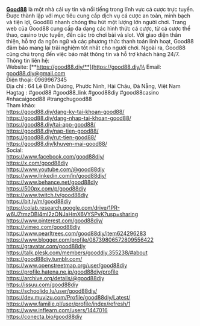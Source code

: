 [**Good88**](https://good88.diy/) là một nhà cái uy tín và nổi tiếng trong lĩnh vực cá cược trực tuyến. Được thành lập với mục tiêu cung cấp dịch vụ cá cược an toàn, minh bạch và tiện lợi, Good88 nhanh chóng thu hút một lượng lớn người chơi. Trang web của Good88 cung cấp đa dạng các hình thức cá cược, từ cá cược thể thao, casino trực tuyến, đến các trò chơi bài và slot. Với giao diện thân thiện, hỗ trợ đa ngôn ngữ và các phương thức thanh toán linh hoạt, Good88 đảm bảo mang lại trải nghiệm tốt nhất cho người chơi. Ngoài ra, Good88 cũng chú trọng đến việc bảo mật thông tin và hỗ trợ khách hàng 24/7.\
Thông tin liên hệ:\
Website: [**https://good88.diy/**](https://good88.diy/)\
Email: good88.diy@gmail.com\
Điện thoại: 0969967345\
Địa chỉ : 64 Lê Đình Dương, Phước Ninh, Hải Châu, Đà Nẵng, Việt Nam\
Hagtag : #good88 #good88_link #good88diy #good88casino #nhacaigood88 #trangchugood88\
Tham khảo:\
<https://good88.diy/dang-ky-tai-khoan-good88/>\
<https://good88.diy/dang-nhap-tai-khoan-good88/>\
<https://good88.diy/tai-app-good88/>\
<https://good88.diy/nap-tien-good88/>\
<https://good88.diy/rut-tien-good88/>\
<https://good88.diy/khuyen-mai-good88/>\
Social:\
<https://www.facebook.com/good88diy/>\
<https://x.com/good88diy>\
<https://www.youtube.com/@good88diy>\
<https://www.linkedin.com/in/good88diy/>\
<https://www.behance.net/good88diy>\
<https://500px.com/p/good88diy>\
<https://www.twitch.tv/good88diy>\
<https://bit.ly/m/good88diy>\
<https://colab.research.google.com/drive/1PR-w6UZtmzDBl4mI2zONJaHmX6VYSPvK?usp=sharing>\
<https://www.pinterest.com/good88diy/>\
<https://vimeo.com/good88diy>\
<https://www.pearltrees.com/good88diy/item624296283>\
<https://www.blogger.com/profile/08739806572809556422>\
<https://gravatar.com/good88diy>\
<https://talk.plesk.com/members/gooddiy.355238/#about>\
<https://good88diy.tumblr.com/>\
<https://www.openstreetmap.org/user/good88diy>\
<https://profile.hatena.ne.jp/good88diy/profile>\
<https://archive.org/details/@good88diy>\
<https://issuu.com/good88diy>\
<https://schoolido.lu/user/good88diy/>\
<https://dev.muvizu.com/Profile/good88diy/Latest/>\
<https://www.familie.pl/user/profile/index/refresh/1>\
<https://www.inflearn.com/users/1447016>\
<https://conecta.bio/good88diy>
